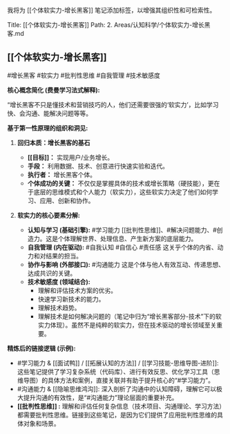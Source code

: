 我将为 [[个体软实力-增长黑客]] 笔记添加标签，以增强其组织性和可检索性。

Title: [[个体软实力-增长黑客]]
Path: 2. Areas/认知科学/个体软实力-增长黑客.md

## [[个体软实力-增长黑客]]
#增长黑客 #软实力 #批判性思维 #自我管理 #技术敏感度

**核心概念简化 (费曼学习法式解释):**

“增长黑客不只是懂技术和营销技巧的人，他们还需要很强的‘软实力’，比如学习快、会沟通、能解决问题等等。

**基于第一性原理的组织和洞见:**

1.  **回归本质：增长黑客的基石**
    *   **[[目标]]：** 实现用户/业务增长。
    *   **手段：** 利用数据、技术、创意进行快速实验和迭代。
    *   **执行者：** 增长黑客个体。
    *   **个体成功的关键：** 不仅仅是掌握具体的技术或增长策略（硬技能），更在于底层的思维模式和个人能力（软实力），这些软实力决定了他们如何学习、应用、创新和协作。

2.  **软实力的核心要素分解:**
    *   **认知与学习 (基础引擎):** #学习能力 [[批判性思维]]、#解决问题能力、#创造力。这是个体理解世界、处理信息、产生新方案的底层能力。
    *   **自我管理 (内在驱动):** #自我认知 #自信心 #责任感 这关乎个体的内省、动力和对结果的担当。
    *   **协作与影响 (外部接口):** #沟通能力 这是个体与他人有效互动、传递思想、达成共识的关键。
    *   **技术敏感度 (领域结合):**
        *   理解和评估技术方案的优劣。
        *   快速学习新技术的能力。
        *   理解技术趋势。
        *   理解技术是如何解决问题的（笔记中归为“增长黑客部分-技术”下的软实力体现）。虽然不是纯粹的软实力，但在技术驱动的增长领域至关重要。

**精炼后的链接逻辑 (示例):**

*   #学习能力 & [[面试鸭]] / [[拓展认知的方法]] / [[学习技能-思维导图-进阶]]: 这些笔记提供了学习复杂系统（代码库）、进行有效反思、优化学习工具（思维导图）的具体方法和案例，直接关联并有助于提升核心的“#学习能力”。
*   #沟通能力 & [[隐喻思维鸿沟]]: 深入剖析了沟通中的认知障碍，理解它可以极大提升沟通的有效性，是“#沟通能力”理论层面的重要补充。
*   **[[批判性思维]] :** 理解和评估任何复杂信息（技术项目、沟通理论、学习方法）都需要批判性思维。链接到这些笔记，是因为它们提供了应用批判性思维的具体对象和场景。

